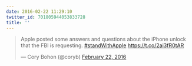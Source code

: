 ```yaml
---
date: 2016-02-22 11:29:10
twitter_id: 701805944053833728
title: ''
---
```


<blockquote class="twitter-tweet"><p lang="en" dir="ltr">Apple posted some answers and questions about the iPhone unlock that the FBI is requesting. <a href="https://twitter.com/hashtag/standWithApple?src=hash&amp;ref_src=twsrc%5Etfw">#standWithApple</a> <a href="https://t.co/2ai3fR0tAR">https://t.co/2ai3fR0tAR</a></p>&mdash; Cory Bohon (@coryb) <a href="https://twitter.com/coryb/status/701802875878506496?ref_src=twsrc%5Etfw">February 22, 2016</a></blockquote>
<script async src="https://platform.twitter.com/widgets.js" charset="utf-8"></script>
